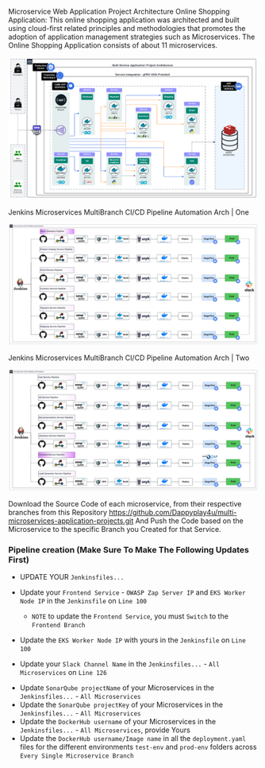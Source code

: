 Microservice Web Application Project Architecture
Online Shopping Application: This online shopping application was architected and built using cloud-first related principles and methodologies that promotes the adoption of application management strategies such as Microservices. The Online Shopping Application consists of about 11 microservices.

![Project Arch](<[K8S Project] Multi-Service Application Project Arch.png>)

Jenkins Microservices MultiBranch CI/CD Pipeline Automation Arch | One

![CICD ARCH1](<[CI-CD Arch 1] Microservices CI-CD-1.png>)

Jenkins Microservices MultiBranch CI/CD Pipeline Automation Arch | Two

![CICD ARCH2](<[CI-CD Arch 2] Microservices CI-CD-2.png>)

Download the Source Code of each microservice, from their respective branches from this Repository https://github.com/Dappyplay4u/multi-microservices-application-projects.git
And Push the Code based on the Microservice to the specific Branch you Created for that Service.

### Pipeline creation (Make Sure To Make The Following Updates First)
- UPDATE YOUR ``Jenkinsfiles...``

- Update your `Frontend Service` - `OWASP Zap Server IP` and `EKS Worker Node IP` in the `Jenkinsfile` on `Line 100`
  - `NOTE` to update the `Frontend Service`, you must `Switch` to the `Frontend Branch`
- Update the `EKS Worker Node IP` with yours in the `Jenkinsfile` on `Line 100`
<!-- sh 'ssh -o StrictHostKeyChecking=no ubuntu@35.90.100.75 "docker run -t zaproxy/zap-weekly zap-baseline.py -t http://44.244.36.98:30000/" || true' -->

- Update your `Slack Channel Name` in the `Jenkinsfiles...` - `All Microservices` on `Line 126`
<!-- slackSend channel: '#all-minecraftapp', -->


- Update `SonarQube projectName` of your Microservices in the `Jenkinsfiles...` - `All Microservices`
- Update the `SonarQube projectKey` of your Microservices in the `Jenkinsfiles...` - `All Microservices`
- Update the `DockerHub username` of your Microservices in the `Jenkinsfiles...` - `All Microservices`, provide Yours
- Update the `DockerHub username/Image name` in all the `deployment.yaml` files for the different environments `test-env` and `prod-env` folders across `Every Single Microservice Branch`